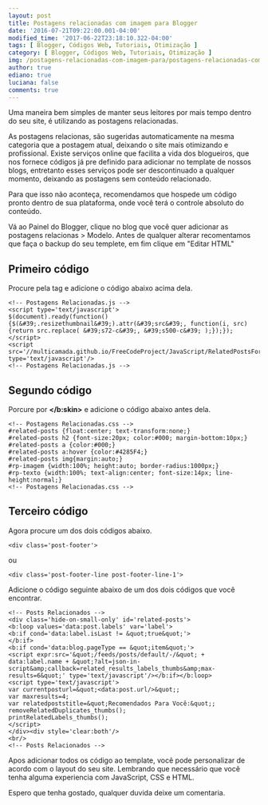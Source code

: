```yaml
---
layout: post
title: Postagens relacionadas com imagem para Blogger
date: '2016-07-21T09:22:00.001-04:00'
modified_time: '2017-06-22T23:18:10.322-04:00'
tags: [ Blogger, Códigos Web, Tutoriais, Otimização ]
category: [ Blogger, Códigos Web, Tutoriais, Otimização ]
img: /postagens-relacionadas-com-imagem-para/postagens-relacionadas-com-imagem-para.jpg
author: true
ediano: true
luciana: false
comments: true
---
```


Uma maneira bem simples de manter seus leitores por mais tempo dentro do seu site, é utilizando as postagens relacionadas.

As postagens relacionas, são sugeridas automaticamente na mesma categoria que a postagem atual, deixando o site mais otimizando e profissional. Existe serviços online que facilita a vida dos blogueiros, que nos fornece códigos já pre definido para adicionar no template de nossos blogs, entretanto esses serviços pode ser descontinuado a qualquer momento, deixando as postagens sem conteúdo relacionado.

Para que isso não aconteça, recomendamos que hospede um código pronto dentro de sua plataforma, onde você terá o controle absoluto do conteúdo.

Vá ao Painel do Blogger, clique no blog que você quer adicionar as postagens relacionas &gt; Modelo. Antes de qualquer alterar recomentamos que faça o backup do seu templete, em fim clique em "Editar HTML"

## Primeiro código
Procure pela tag **</head>** e adicione o código abaixo acima dela.

    <!-- Postagens Relacionadas.js -->
    <script type='text/javascript'>
    $(document).ready(function() {$(&#39;.resizethumbnail&#39;).attr(&#39;src&#39;, function(i, src) {return src.replace( &#39;s72-c&#39;, &#39;s500-c&#39; );});});
    </script>
    <script src='//multicamada.github.io/FreeCodeProject/JavaScript/RelatedPostsForBlogger.js' type='text/javascript'/>
    <!-- Postagens Relacionadas.js -->

## Segundo código
Porcure por **</b:skin>** e adicione o código abaixo antes dela.

    <!-- Postagens Relacionadas.css -->
    #related-posts {float:center; text-transform:none;}
    #related-posts h2 {font-size:20px; color:#000; margin-bottom:10px;}
    #related-posts a {color:#000;}
    #related-posts a:hover {color:#4285F4;}
    #related-posts img{margin:auto;}
    #rp-imagem {width:100%; height:auto; border-radius:1000px;}
    #rp-texto {width:100%; text-align:center; font-size:14px; line-height:normal;}
    <!-- Postagens Relacionadas.css -->

## Terceiro código
Agora procure um dos dois códigos abaixo.

    <div class='post-footer'>

ou

    <div class='post-footer-line post-footer-line-1'>

Adicione o código seguinte abaixo de um dos dois códigos que você encontrar.

    <!-- Posts Relacionados -->
    <div class='hide-on-small-only' id='related-posts'>
    <b:loop values='data:post.labels' var='label'>
    <b:if cond='data:label.isLast != &quot;true&quot;'>
    </b:if>
    <b:if cond='data:blog.pageType == &quot;item&quot;'>
    <script expr:src='&quot;/feeds/posts/default/-/&quot; + data:label.name + &quot;?alt=json-in-script&amp;callback=related_results_labels_thumbs&amp;max-results=6&quot;' type='text/javascript'/></b:if></b:loop>
    <script type='text/javascript'>
    var currentposturl=&quot;<data:post.url/>&quot;;
    var maxresults=4;
    var relatedpoststitle=&quot;Recomendados Para Você:&quot;;
    removeRelatedDuplicates_thumbs();
    printRelatedLabels_thumbs();
    </script>
    </div><div style='clear:both'/>
    <br/>
    <!-- Posts Relacionados -->

Apos adicionar todos os código ao template, você pode personalizar de acordo com o layout do seu site. Lembrando que necessário que você tenha alguma experiencia com JavaScript, CSS e HTML.

Espero que tenha gostado, qualquer duvida deixe um comentaria.